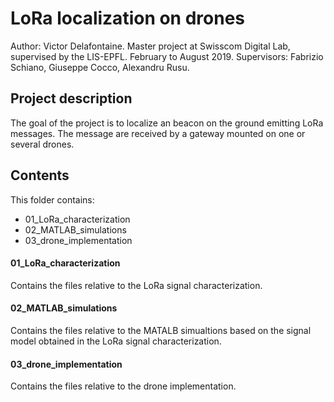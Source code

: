 # LoRa localization on drones

Author: Victor Delafontaine.
Master project at Swisscom Digital Lab, supervised by the LIS-EPFL.
February to August 2019.
Supervisors: Fabrizio Schiano, Giuseppe Cocco, Alexandru Rusu.


## Project description

The goal of the project is to localize an beacon on the ground emitting LoRa messages. The message are received by a gateway mounted on one or several drones.


## Contents

This folder contains:
- 01_LoRa_characterization
- 02_MATLAB_simulations
- 03_drone_implementation

#### 01_LoRa_characterization
Contains the files relative to the LoRa signal characterization.

#### 02_MATLAB_simulations
Contains the files relative to the MATALB simualtions based on the signal model obtained in the LoRa signal characterization.

#### 03_drone_implementation
Contains the files relative to the drone implementation.
